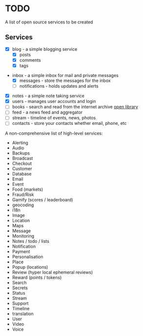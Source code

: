 # TODO

A list of open source services to be created

## Services

- [x] blog - a simple blogging service
  - [x] posts
  - [x] comments
  - [x] tags
- inbox - a simple inbox for mail and private messages
  * [x] messages - store the messages for the inbox
  * [ ] notifications - holds updates and alerts
- [x] notes - a simple note taking service
- [x] users - manages user accounts and login
- [ ] books - search and read from the internet archive [open library](https://github.com/internetarchive/openlibrary)
- [ ] feed - a news feed and aggregator
- [ ] stream - timeline of events, news, photos
- [ ] contacts - store your contacts whether email, phone, etc

A non-comprehensive list of high-level services:

- Alerting
- Audio
- Backups
- Broadcast
- Checkout
- Customer
- Database
- Email
- Event
- Food (markets)
- Fraud/Risk
- Gamify (scores / leaderboard)
- geocoding
- i18n
- Image
- Location
- Maps
- Message
- Monitoring
- Notes / todo / lists
- Notification
- Payment
- Personalisation
- Place
- Popup (locations)
- Review (hyper local ephemeral reviews)
- Reward (points / tokens)
- Search
- Secrets
- Status
- Stream
- Support
- Timeline
- translation
- User
- Video
- Voice
